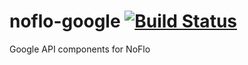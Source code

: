 # noflo-google [![Build Status](https://secure.travis-ci.org/noflo/noflo-google.png?branch=master)](http://travis-ci.org/noflo/noflo-google)

Google API components for NoFlo

